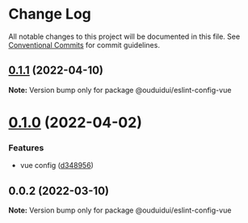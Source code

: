 # Change Log

All notable changes to this project will be documented in this file.
See [Conventional Commits](https://conventionalcommits.org) for commit guidelines.

## [0.1.1](https://github.com/ouduidui/eslint-config/compare/v0.1.0...v0.1.1) (2022-04-10)

**Note:** Version bump only for package @ouduidui/eslint-config-vue





# [0.1.0](https://github.com/ouduidui/eslint-config/compare/v0.0.2...v0.1.0) (2022-04-02)


### Features

* vue config ([d348956](https://github.com/ouduidui/eslint-config/commit/d348956c5d3a978b0c0bee656c9495fddcbb119d))





## 0.0.2 (2022-03-10)

**Note:** Version bump only for package @ouduidui/eslint-config-vue
